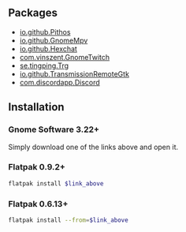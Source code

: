 Packages
--------

- [io.github.Pithos](https://dl.tingping.se/flatpak/pithos.flatpakref)
- [io.github.GnomeMpv](https://dl.tingping.se/flatpak/gnome-mpv.flatpakref)
- [io.github.Hexchat](https://dl.tingping.se/flatpak/hexchat.flatpakref)
- [com.vinszent.GnomeTwitch](https://dl.tingping.se/flatpak/gnome-twitch.flatpakref)
- [se.tingping.Trg](https://dl.tingping.se/flatpak/transmission-remote-gnome.flatpakref)
- [io.github.TransmissionRemoteGtk](https://dl.tingping.se/flatpak/transmission-remote-gtk.flatpakref)
- [com.discordapp.Discord](https://dl.tingping.se/flatpak/discord.flatpakref)

Installation
------------

### Gnome Software 3.22+

Simply download one of the links above and open it.

### Flatpak 0.9.2+

```sh
flatpak install $link_above
```

### Flatpak 0.6.13+

```sh
flatpak install --from=$link_above
```

